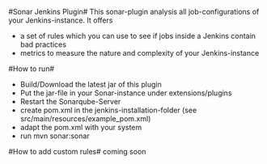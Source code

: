 #Sonar Jenkins Plugin#
This sonar-plugin analysis all job-configurations of your Jenkins-instance. It offers
- a set of rules which you can use to see if jobs inside a Jenkins contain bad practices
- metrics to measure the nature and complexity of your Jenkins-instance

#How to run#
- Build/Download the latest jar of this plugin
- Put the jar-file in your Sonar-instance under extensions/plugins
- Restart the Sonarqube-Server
- create pom.xml in the jenkins-installation-folder (see src/main/resources/example_pom.xml)
- adapt the pom.xml with your system
- run mvn sonar:sonar

#How to add custom rules#
coming soon